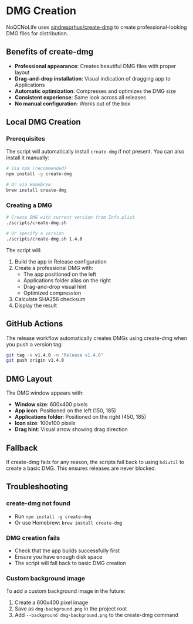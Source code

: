 # DMG Creation

NoQCNoLife uses [sindresorhus/create-dmg](https://github.com/sindresorhus/create-dmg) to create professional-looking DMG files for distribution.

## Benefits of create-dmg

- **Professional appearance**: Creates beautiful DMG files with proper layout
- **Drag-and-drop installation**: Visual indication of dragging app to Applications
- **Automatic optimization**: Compresses and optimizes the DMG size
- **Consistent experience**: Same look across all releases
- **No manual configuration**: Works out of the box

## Local DMG Creation

### Prerequisites

The script will automatically install `create-dmg` if not present. You can also install it manually:

```bash
# Via npm (recommended)
npm install -g create-dmg

# Or via Homebrew
brew install create-dmg
```

### Creating a DMG

```bash
# Create DMG with current version from Info.plist
./scripts/create-dmg.sh

# Or specify a version
./scripts/create-dmg.sh 1.4.0
```

The script will:
1. Build the app in Release configuration
2. Create a professional DMG with:
   - The app positioned on the left
   - Applications folder alias on the right
   - Drag-and-drop visual hint
   - Optimized compression
3. Calculate SHA256 checksum
4. Display the result

## GitHub Actions

The release workflow automatically creates DMGs using create-dmg when you push a version tag:

```bash
git tag -a v1.4.0 -m "Release v1.4.0"
git push origin v1.4.0
```

## DMG Layout

The DMG window appears with:
- **Window size**: 600x400 pixels
- **App icon**: Positioned on the left (150, 185)
- **Applications folder**: Positioned on the right (450, 185)
- **Icon size**: 100x100 pixels
- **Drag hint**: Visual arrow showing drag direction

## Fallback

If create-dmg fails for any reason, the scripts fall back to using `hdiutil` to create a basic DMG. This ensures releases are never blocked.

## Troubleshooting

### create-dmg not found
- Run `npm install -g create-dmg`
- Or use Homebrew: `brew install create-dmg`

### DMG creation fails
- Check that the app builds successfully first
- Ensure you have enough disk space
- The script will fall back to basic DMG creation

### Custom background image
To add a custom background image in the future:
1. Create a 600x400 pixel image
2. Save as `dmg-background.png` in the project root
3. Add `--background dmg-background.png` to the create-dmg command